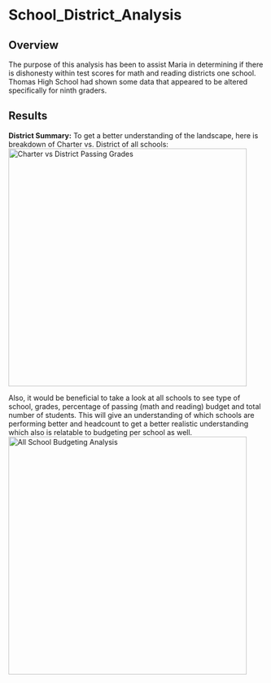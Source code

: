# School_District_Analysis

## Overview
The purpose of this analysis has been to assist Maria in determining if there is dishonesty within test scores for math and reading districts one school.  Thomas High School had shown some data that appeared to be altered specifically for ninth graders.  

## Results

**District Summary:**
To get a better understanding of the landscape, here is breakdown of Charter vs. District of all schools:
<img width="468" alt="Charter vs District Passing Grades" src="https://user-images.githubusercontent.com/85530690/125225985-33668900-e29e-11eb-882a-2779479d481f.png">

Also, it would be beneficial to take a look at all schools to see type of school, grades, percentage of passing (math and reading) budget and total number of students.  This will give an understanding of which schools are performing better and headcount to get a better realistic understanding which also is relatable to budgeting per school as well.
<img width="468" alt="All School Budgeting Analysis" src="https://user-images.githubusercontent.com/85530690/125226049-52fdb180-e29e-11eb-8ec0-e37b8f7ccc0c.png">
